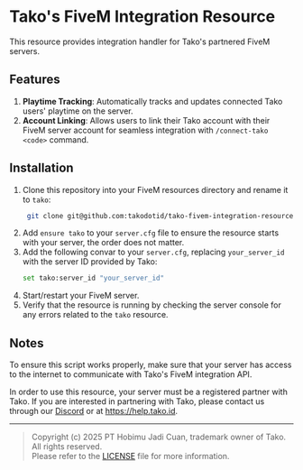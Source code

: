 # Tako's FiveM Integration Resource

This resource provides integration handler for Tako's partnered FiveM servers.

## Features

1. **Playtime Tracking**: Automatically tracks and updates connected Tako users' playtime on the server.
2. **Account Linking**: Allows users to link their Tako account with their FiveM server account for seamless integration with `/connect-tako <code>` command.

## Installation

1. Clone this repository into your FiveM resources directory and rename it to `tako`:
    ```bash
     git clone git@github.com:takodotid/tako-fivem-integration-resource.git tako
    ```
2. Add `ensure tako` to your `server.cfg` file to ensure the resource starts with your server, the order does not matter.
3. Add the following convar to your `server.cfg`, replacing `your_server_id` with the server ID provided by Tako:
    ```bash
    set tako:server_id "your_server_id"
    ```
4. Start/restart your FiveM server.
5. Verify that the resource is running by checking the server console for any errors related to the `tako` resource.

## Notes

To ensure this script works properly, make sure that your server has access to the internet to communicate with Tako's FiveM integration API.

In order to use this resource, your server must be a registered partner with Tako. If you are interested in partnering with Tako, please contact us through our [Discord](https://discord.gg/tako) or at https://help.tako.id.

---

> Copyright (c) 2025 PT Hobimu Jadi Cuan, trademark owner of Tako. All rights reserved. \
> Please refer to the [LICENSE](./LICENSE) file for more information.
